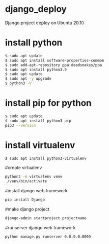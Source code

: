 # django_deploy
Django project deploy on Ubuntu 20.10
# install python
```sh
$ sudo apt update
$ sudo apt install software-properties-common
$ sudo add-apt-repository ppa:deadsnakes/ppa
$ sudo apt install python3.9
$ sudo apt update
$ sudo apt -y upgrade
$ python3 -V
```
# install pip for python
```sh
$ sudo apt update
$ sudo apt install python3-pip
pip3 --version
```
# install virtualenv
```sh
$ sudo apt install python3-virtualenv
```
#create virtualenv
```sh
python3 -m virtualenv venv
./venv/bin/activate
```
#install django web framework
```sh
pip install Django
```
#make django project
```sh
django-admin startproject projectname
```
#runserver django web framework
```sh
python manage.py runserver 0.0.0.0:8000
```
